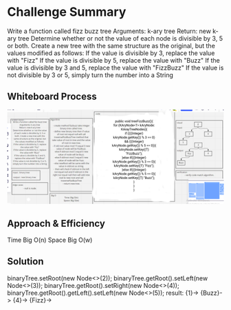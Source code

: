 # Challenge Summary
<!-- Description of the challenge -->
Write a function called fizz buzz tree
Arguments: k-ary tree
Return: new k-ary tree
Determine whether or not the value of each node is divisible by 3, 5 or both. Create a new tree with the same structure as the original, but the values modified as follows:
If the value is divisible by 3, replace the value with "Fizz"
If the value is divisible by 5, replace the value with "Buzz"
If the value is divisible by 3 and 5, replace the value with "FizzBuzz"
If the value is not divisible by 3 or 5, simply turn the number into a String
## Whiteboard Process
<!-- Embedded whiteboard image -->
![](challenge18KK.jpg)
## Approach & Efficiency
<!-- What approach did you take? Why? What is the Big O space/time for this approach? -->
Time Big O(n)
Space Big O(w)
## Solution
<!-- Show how to run your code, and examples of it in action -->
binaryTree.setRoot(new Node<>(2));
binaryTree.getRoot().setLeft(new Node<>(3));
binaryTree.getRoot().setRight(new Node<>(4));
binaryTree.getRoot().getLeft().setLeft(new Node<>(5));
result: {1}-> {Buzz}-> {4}-> {Fizz}->